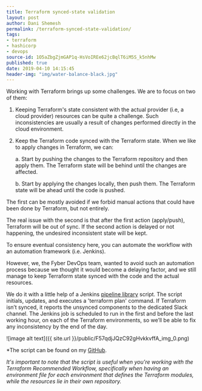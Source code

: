 ```yaml
---
title: Terraform synced-state validation
layout: post
author: Dani Shemesh
permalink: /terraform-synced-state-validation/
tags:
- terraform
- hashicorp
- devops
source-id: 1O5aZbgZjmGAP1q-HsVoIREe62jcBqlT6iM5S_k5nhMw
published: true
date: 2019-04-10 14:15:45
header-img: "img/water-balance-black.jpg"
---
```


Working with Terraform brings up some challenges. We are to focus on two of them:

1. Keeping Terraform's state consistent with the actual provider (i.e, a cloud provider) resources can be quite a challenge. Such inconsistencies are usually a result of changes performed directly in the cloud environment.


2. Keep the Terraform code synced with the Terraform state. When we like to apply changes in 	Terraform, we can:	

    a. Start by pushing the changes to the Terraform repository and then apply them. The Terraform state will be behind until the changes are affected.
 		

    b. Start by applying the changes locally, then push them. The Terraform state will be ahead until the code is pushed.

The first can be mostly avoided if we forbid manual actions that could have been done by Terraform, but not entirely.

The real issue with the second is that after the first action (apply/push), Terraform will be out of sync. If the second action is delayed or not happening, the undesired inconsistent state will be kept.

To ensure eventual consistency here, you can automate the workflow with an automation framework (i.e. Jenkins).

However, we, the Fyber DevOps team, wanted to avoid such an automation process because we thought it would become a delaying factor, and we still manage to keep Terraform state synced with the code and the actual resources.

We do it with a little help of a Jenkins [pipeline library](https://jenkins.io/doc/book/pipeline/shared-libraries/) script. The script initials, updates, and executes a 'terraform plan' command. If Terraform isn’t synced, it reports the unsynced components to the dedicated Slack channel. The Jenkins job is scheduled to run in the first and before the last working hour, on each of the Terraform environments, so we’ll be able to fix any inconsistency by the end of the day.

![image alt text]({{ site.url }}/public/F57qdjJQzC92gHvkkvffA_img_0.png)

*The script can be found on my [GitHub](https://github.com/FullGC/Terraform-Empty-Plan-Validator).

*It's important to note that the script is useful when you're working with the Terraform Recommended Workflow, specifically when having an environment file for each environment that defines the Terraform modules, while the resources lie in their own repository.*
